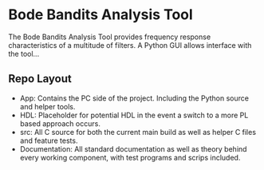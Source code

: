 # Bode Bandits Analysis Tool
The Bode Bandits Analysis Tool provides frequency response characteristics of a multitude of filters.
A Python GUI allows interface with the tool...  
  
## Repo Layout
- App: Contains the PC side of the project. Including the Python source and helper tools.
- HDL: Placeholder for potential HDL in the event a switch to a more PL based approach occurs.
- src: All C source for both the current main build as well as helper C files and feature tests.
- Documentation: All standard documentation as well as theory behind every working component, with test programs and scrips included.
